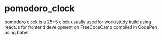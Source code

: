 # pomodoro_clock
pomodoro clock is a 25+5 clock usually used for work/study
build using reactJs for frontend development on FreeCodeCamp
compiled in CodePen using babel
